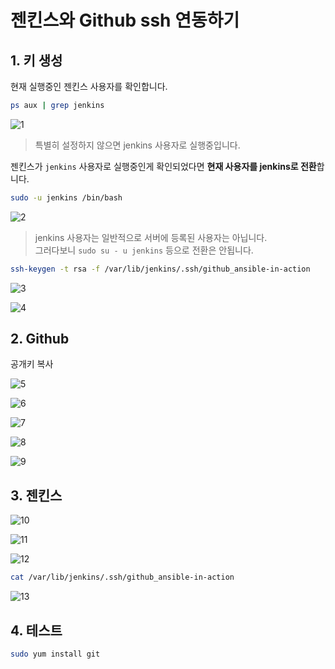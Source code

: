 # 젠킨스와 Github ssh 연동하기


## 1. 키 생성

현재 실행중인 젠킨스 사용자를 확인합니다.

```bash
ps aux | grep jenkins
```

![1](./images/1.png)

> 특별히 설정하지 않으면 jenkins 사용자로 실행중입니다.

젠킨스가 ```jenkins``` 사용자로 실행중인게 확인되었다면 **현재 사용자를 jenkins로 전환**합니다.

```bash
sudo -u jenkins /bin/bash
```

![2](./images/2.png)

> jenkins 사용자는 일반적으로 서버에 등록된 사용자는 아닙니다.  
그러다보니 ```sudo su - u jenkins``` 등으로 전환은 안됩니다.


```bash
ssh-keygen -t rsa -f /var/lib/jenkins/.ssh/github_ansible-in-action
```

![3](./images/3.png)

![4](./images/4.png)

## 2. Github

공개키 복사

![5](./images/5.png)

![6](./images/6.png)

![7](./images/7.png)

![8](./images/8.png)

![9](./images/9.png)


## 3. 젠킨스

![10](./images/10.png)

![11](./images/11.png)

![12](./images/12.png)

```bash
cat /var/lib/jenkins/.ssh/github_ansible-in-action
```

![13](./images/13.png)

## 4. 테스트

```bash
sudo yum install git
```